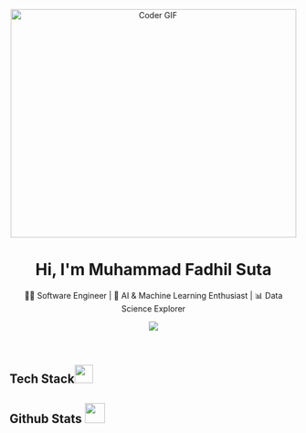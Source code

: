 <p align="center">
  <img src="https://media.giphy.com/media/SWoSkN6DxTszqIKEqv/giphy.gif" alt="Coder GIF" width="500" height="400">

<h1 align="center">Hi, I'm Muhammad Fadhil Suta</h1>
<p align="center">
  👨‍💻 Software Engineer | 🤖 AI & Machine Learning Enthusiast | 📊 Data Science Explorer
</p>


<p align="center">
  <img src="https://readme-typing-svg.herokuapp.com?color=00FF7F&center=true&lines=Building+Intelligent+Systems;Exploring+AI+and+Machine+Learning;Coding+with+Passion+and+Precision" />
</p>

<br clear="both">





</p>
<h2 id="tech-stack">Tech Stack<img src="https://media2.giphy.com/media/QssGEmpkyEOhBCb7e1/giphy.gif?cid=ecf05e47a0n3gi1bfqntqmob8g9aid1oyj2wr3ds3mg700bl&amp;rid=giphy.gif" width="32px"></h2>


</a> 
<h2 id="github-stats">Github Stats <img src="https://i.pinimg.com/originals/65/c4/f4/65c4f452571be1261e9c623f7da488ac.gif" width="35px"></h2>